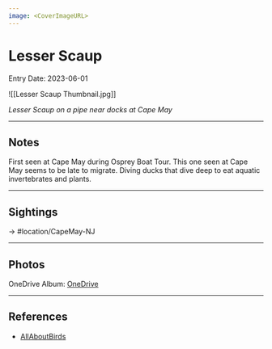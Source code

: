 ```yaml
---
image: <CoverImageURL>
---
```


# Lesser Scaup
Entry Date: 2023-06-01

![[Lesser Scaup Thumbnail.jpg]]

*Lesser Scaup on a pipe near docks at Cape May*

---------------------------------------------------------------
## Notes

First seen at Cape May during Osprey Boat Tour. This one seen at Cape May seems to be late to migrate. Diving ducks that dive deep to eat aquatic invertebrates and plants.

---------------------------------------------------------------
## Sightings

-> #location/CapeMay-NJ

---------------------------------------------------------------
## Photos
OneDrive Album: [OneDrive](https://1drv.ms/f/s!AvaIuMdCo_w-hNpbldMDNdtpMxscFQ?e=EBayaH)

---------------------------------------------------------------
## References
- [AllAboutBirds](https://www.allaboutbirds.org/guide/Lesser_Scaup/overview)